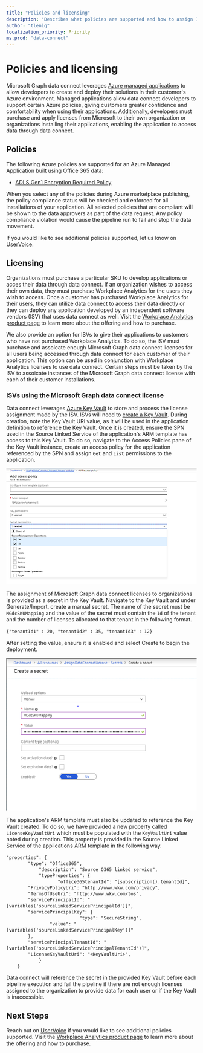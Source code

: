 ```yaml
---
title: "Policies and licensing"
description: "Describes what policies are supported and how to assign ISV access SKUs to organizations"
author: "tlenig"
localization_priority: Priority
ms.prod: "data-connect"
---
```


# Policies and licensing

Microsoft Graph data connect leverages [Azure managed applications](https://docs.microsoft.com/en-us/azure/managed-applications/overview) to allow developers to create and deploy their solutions in their customer's Azure environment. Managed applications allow data connect developers to support certain Azure policies, giving customers greater confidence and comfortability when using their applications. Additionally, developers must purchase and apply licenses from Microsoft to their own organization or organizations installing their applications, enabling the application to access data through data connect.

## Policies

The following Azure policies are supported for an Azure Managed Application built using Office 365 data:
- [ADLS Gen1 Encryption Required Policy](https://docs.microsoft.com/en-us/azure/azure-policy/scripts/enforce-datalakestore-encryption)

When you select any of the policies during Azure marketplace publishing, the policy compliance status will be checked and enforced for all installations of your application. All selected policies that are compliant will be shown to the data approvers as part of the data request. Any policy compliance violation would cause the pipeline run to fail and stop the data movement.

If you would like to see additional policies supported, let us know on [UserVoice](https://microsoftgraph.uservoice.com/forums/920506-microsoft-graph-feature-requests?category_id=359581).

## Licensing

Organizations must purchase a particular SKU to develop applications or acces their data through data connect. If an organization wishes to access their own data, they must purchase Workplace Analytics for the users they wish to access. Once a customer has purchased Workplace Analytics for their users, they can utilize data connect to access their data directly or they can deploy any application developed by an independent software vendors (ISV) that uses data connect as well. Visit the [Workplace Analytics product page](https://products.office.com/en-us/business/workplace-analytics) to learn more about the offering and how to purchase. 

We also provide an option for ISVs to give their applications to customers who have not purchased Workplace Analytics. To do so, the ISV must purchase and assoicate enough Microsoft Graph data connect licenses for all users being accessed through data connect for each customer of their application. This option can be used in conjunction with Workplace Analytics licenses to use data connect. Certain steps must be taken by the ISV to assoicate instances of the Microsoft Graph data connect license with each of their customer installations. 

### ISVs using the Microsoft Graph data connect license
Data connect leverages [Azure Key Vault](https://azure.microsoft.com/en-us/services/key-vault/) to store and process the license assignment made by the ISV. ISVs will need to [create a Key Vault](https://docs.microsoft.com/en-us/azure/key-vault/quick-create-portal). During creation, note the Key Vault URI value, as it will be used in the application definition to reference the Key Vault. Once it is created, ensure the SPN used in the Source Linked Service of the application's ARM template has access to this Key Vault. To do so, navigate to the Access Policies pane of the Key Vault instance, create an access policy for the application referenced by the SPN and assign `Get` and `List` permissions to the application. 

![Creating access policy to Key Vault](/concepts/images/data-connect-keyvault-access.png)

The assignment of Microsoft Graph data connect licenses to organizations is provided as a secret in the Key Vault. Navigate to the Key Vault and under Generate/Import, create a manual secret. The name of the secret must be `MGdcSKUMapping` and the value of the secret must contain the `Id` of the tenant and the number of licenses allocated to that tenant in the following format.

`{"tenantId1" : 20, "tenantId2" : 35, "tenantId3" : 12}`

After setting the value, ensure it is enabled and select Create to begin the deployment. 

![Creating the secret in Key Vault](/concepts/images/data-connect-keyvault-create.png)

The application's ARM template must also be updated to reference the Key Vault created. To do so, we have provided a new property called `LicenseKeyVaultUri` which must be populated with the `KeyVaultUri` value noted during creation. This property is provided in the Source Linked Service of the applications ARM template in the following way. 

```
"properties": {
        "type": "Office365",
	        "description": "Source O365 linked service",
	        "typeProperties": {
	               "office365tenantId": "[subscription().tenantId]",
		"PrivacyPolicyUri": "http://www.wkw.com/privacy",
		"TermsOfUseUri": "http://www.wkw.com/tos",
		"servicePrincipalId": "[variables('sourceLinkedServicePrincipalId')]",
		"servicePrincipalKey": {
	                       "type": "SecureString",
		        "value": "[variables('sourceLinkedServicePrincipalKey')]"
		},
		"servicePrincipalTenantId": "[variables('sourceLinkedServicePrincipalTenantId')]",
	    "LicenseKeyVaultUri": "<KeyVaultUri>",
	        }
	}
```

Data connect will reference the secret in the provided Key Vault before each pipeline execution and fail the pipeline if there are not enough licenses assigned to the organization to provide data for each user or if the Key Vault is inaccessible. 

## Next Steps
Reach out on [UserVoice](https://microsoftgraph.uservoice.com/forums/920506-microsoft-graph-feature-requests?category_id=359581) if you would like to see additional policies supported. Visit the [Workplace Analytics product page](https://products.office.com/en-us/business/workplace-analytics) to learn more about the offering and how to purchase. 